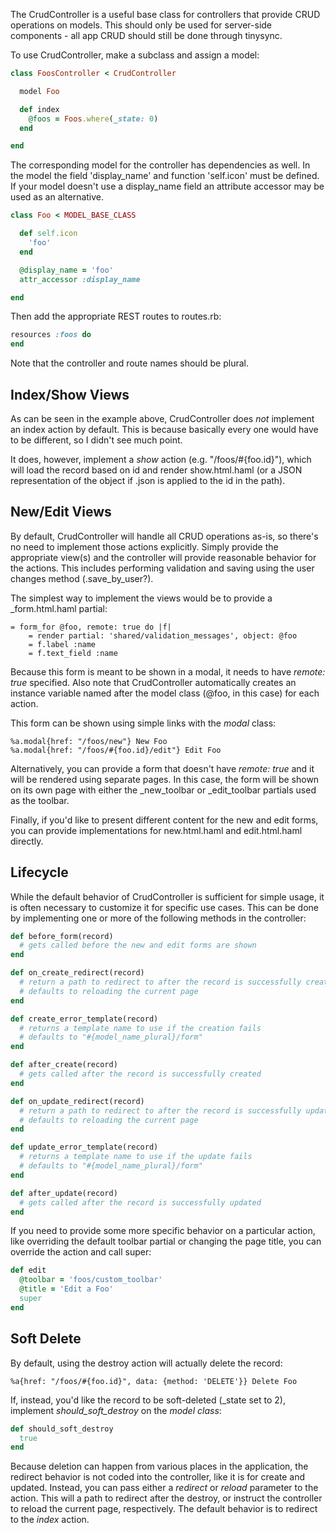 The CrudController is a useful base class for controllers that provide CRUD operations on models. This should only be used for server-side components - all app CRUD should still be done through tinysync.

To use CrudController, make a subclass and assign a model:

```ruby
class FoosController < CrudController 

  model Foo

  def index
    @foos = Foos.where(_state: 0)
  end

end
```

The corresponding model for the controller has dependencies as well.  In the model the field 'display_name' and function 'self.icon' must be defined.  If your model doesn't use a display_name field an attribute accessor may be used as an alternative.

```ruby
class Foo < MODEL_BASE_CLASS

  def self.icon
    'foo'
  end

  @display_name = 'foo'
  attr_accessor :display_name

end
```

Then add the appropriate REST routes to routes.rb:

```ruby
resources :foos do 
end
```

Note that the controller and route names should be plural.

## Index/Show Views

As can be seen in the example above, CrudController does *not* implement an index action by default. This is because basically every one would have to be different, so I didn't see much point. 

It does, however, implement a *show* action (e.g. "/foos/#{foo.id}"), which will load the record based on id and render show.html.haml (or a JSON representation of the object if .json is applied to the id in the path).

## New/Edit Views

By default, CrudController will handle all CRUD operations as-is, so there's no need to implement those actions explicitly. Simply provide the appropriate view(s) and the controller will provide reasonable behavior for the actions. This includes performing validation and saving using the user changes method (.save_by_user?).

The simplest way to implement the views would be to provide a _form.html.haml partial:

```haml
= form_for @foo, remote: true do |f|
    = render partial: 'shared/validation_messages', object: @foo
    = f.label :name
    = f.text_field :name
```

Because this form is meant to be shown in a modal, it needs to have *remote: true* specified. Also note that CrudController automatically creates an instance variable named after the model class (@foo, in this case) for each action.

This form can be shown using simple links with the *modal* class: 

```haml
%a.modal{href: "/foos/new"} New Foo
%a.modal{href: "/foos/#{foo.id}/edit"} Edit Foo
```

Alternatively, you can provide a form that doesn't have *remote: true* and it will be rendered using separate pages. In this case, the form will be shown on its own page with either the _new_toolbar or _edit_toolbar partials used as the toolbar.

Finally, if you'd like to present different content for the new and edit forms, you can provide implementations for new.html.haml and edit.html.haml directly. 

## Lifecycle

While the default behavior of CrudController is sufficient for simple usage, it is often necessary to customize it for specific use cases. This can be done by implementing one or more of the following methods in the controller:

```ruby
def before_form(record)
  # gets called before the new and edit forms are shown
end

def on_create_redirect(record)
  # return a path to redirect to after the record is successfully created
  # defaults to reloading the current page
end

def create_error_template(record)
  # returns a template name to use if the creation fails
  # defaults to "#{model_name_plural}/form"
end

def after_create(record)
  # gets called after the record is successfully created
end

def on_update_redirect(record)
  # return a path to redirect to after the record is successfully updated
  # defaults to reloading the current page
end

def update_error_template(record)
  # returns a template name to use if the update fails
  # defaults to "#{model_name_plural}/form"
end

def after_update(record)
  # gets called after the record is successfully updated
end
```

If you need to provide some more specific behavior on a particular action, like overriding the default toolbar partial or changing the page title, you can override the action and call super:

```ruby
def edit
  @toolbar = 'foos/custom_toolbar'
  @title = 'Edit a Foo'
  super
end
```

## Soft Delete

By default, using the destroy action will actually delete the record: 

```haml
%a{href: "/foos/#{foo.id}", data: {method: 'DELETE'}} Delete Foo
```

If, instead, you'd like the record to be soft-deleted (_state set to 2), implement *should_soft_destroy* on the *model class*:

```ruby
def should_soft_destroy
  true
end
```

Because deletion can happen from various places in the application, the redirect behavior is not coded into the controller, like it is for create and updated. Instead, you can pass either a *redirect* or *reload* parameter to the action. This will a path to redirect after the destroy, or instruct the controller to reload the current page, respectively. The default behavior is to redirect to the *index* action.



